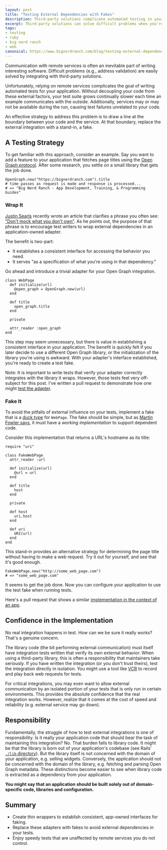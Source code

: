 ```yaml
---
layout: post
title: "Testing External Dependencies with Fakes"
description: Third-party solutions complicate automated testing in your app. Solve this by using fakes to test external dependencies in your code.
excerpt: Third-party solutions can solve difficult problems when you're writing code, but relying on remote services makes writing automated tests more complicated. You can use fakes to solve this problem.
tags:
- testing
- ruby
- big nerd ranch
- web
canonical: https://www.bignerdranch.com/blog/testing-external-dependencies-with-fakes/
---
```


Communication with remote services is often an inevitable part of writing interesting software. Difficult problems (e.g., address validation) are easily solved by integrating with third-party solutions.

Unfortunately, relying on remote services complicates the goal of writing automated tests for your application. Without decoupling your code from these external factors, your test suite grows continually slower each time an example communicates with the outside. Additionally, services may or may not be available during the run, causing test failures unrelated to your code.

An effective strategy to address this problem is to draw a line at the boundary between your code and the service. At that boundary, replace the external integration with a stand-in, a fake.

## A Testing Strategy

To get familiar with this approach, consider an example. Say you want to add a feature to your application that fetches page titles using the [Open Graph protocol][og]. After some research, you settle on a small library that gets the job done.

```
OpenGraph.new("https://bignerdranch.com").title
# time passes as request is made and response is processed...
# => "Big Nerd Ranch - App Development, Training, & Programming Guides"
```

### Wrap It

[Justin Searls][searls] recently wrote an article that clarifies a phrase you often see: ["Don't mock what you don't own"][ownership]. As he points out, the purpose of that phrase is to encourage test writers to wrap external dependencies in an application-owned adapter.

The benefit is two-part:

- It establishes a consistent interface for accessing the behavior you need.
- It serves "as a specification of what you're using in that dependency."

Go ahead and introduce a trivial adapter for your Open Graph integration.

```
class WebPage
  def initialize(url)
    @open_graph = OpenGraph.new(url)
  end

  def title
    open_graph.title
  end

  private

  attr_reader :open_graph
end
```

This step may seem unnecessary, but there is value in establishing a consistent interface in your application. The benefit is quickly felt if you later decide to use a different Open Graph library, or the initialization of the library you're using is awkward. With your adapter's interface established, you're ready to create a test fake.

Note: It is important to write tests that verify your adapter correctly integrates with the library it wraps. However, those tests feel very off-subject for this post. I've written a pull request to demonstrate how one might [test the adapter][commits].

### Fake It

To avoid the pitfalls of external influence on your tests, implement a fake that is a [duck type][duck] for `WebPage`. The fake should be simple, but as [Martin Fowler says][fowler], it must have a _working implementation_ to support dependent code.

Consider this implementation that returns a URL's hostname as its title:

```
require "uri"

class FakeWebPage
  attr_reader :url

  def initialize(url)
    @url = url
  end

  def title
    host
  end

  private

  def host
    uri.host
  end

  def uri
    URI(url)
  end
end
```

This stand-in provides an alternative strategy for determining the page title without having to make a web request. Try it out for yourself, and see that it's good enough.

```
FakeWebPage.new("http://some_web_page.com")
# => "some_web_page.com"
```

It seems to get the job done. Now you can configure your application to use the test fake when running tests.

Here's a pull request that shows a similar [implementation in the context of an app][commits].

## Confidence in the Implementation

No real integration happens in test. How can we be sure it really works? That's a genuine concern.

The library code (the bit performing external communication) must itself have integration tests written that verify its own external behavior. When using a third-party library, this is often a responsibility that maintainers take seriously. If you have written the integration (or you don't trust theirs), test the integration directly in isolation. You might use a tool like [VCR][vcr] to record and play back web requests for tests.

For critical integrations, you may even want to allow external communication by an isolated portion of your tests that is only run in certain environments. This provides the absolute confidence that the real integration works. However, realize that it comes at the cost of speed and reliability (e.g. external service may go down).

## Responsibility

Fundamentally, the struggle of how to test external integrations is one of responsibility. Is it really your application code that should bear the task of maintaining this integration? No. That burden falls to library code. It might be that the library is born out of your application's codebase (see Rails' [`./lib` directory][lib]). But the library itself is not concerned with the domain of your application, e.g. selling widgets. Conversely, the application should not be concerned with the domain of the library, e.g. fetching and parsing Open Graph metadata. These distinctions become easier to see when library code is extracted as a dependency from your application.

**You might say that an application should be built solely out of domain-specific code, libraries and configuration.**

## Summary

- Create thin wrappers to establish consistent, app-owned interfaces for faking.
- Replace these adapters with fakes to avoid external dependencies in your tests.
- Enjoy speedy tests that are unaffected by remote services you do not control.

[vcr]: https://github.com/vcr/vcr
[og]: http://ogp.me/
[duck]: https://en.wikipedia.org/wiki/Duck_typing
[commits]: https://github.com/iamvery/pinster-cable/pull/6
[lib]: http://blog.codeclimate.com/blog/2012/02/07/what-code-goes-in-the-lib-directory/
[fowler]: http://martinfowler.com/bliki/TestDouble.html
[searls]: https://twitter.com/searls
[ownership]: https://github.com/testdouble/contributing-tests/wiki/Don't-mock-what-you-don't-own
